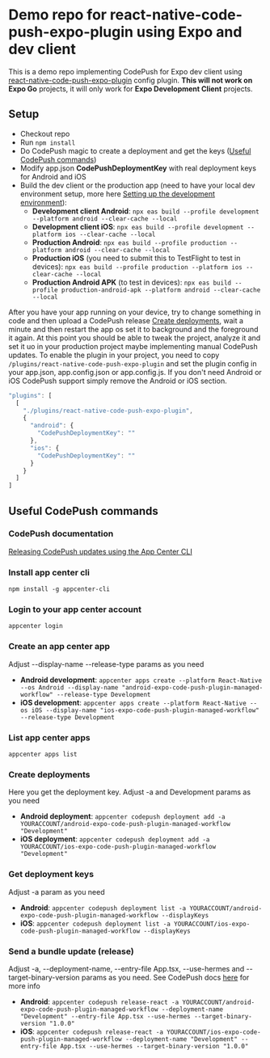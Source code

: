 # Demo repo for react-native-code-push-expo-plugin using Expo and dev client
This is a demo repo implementing CodePush for Expo dev client using [react-native-code-push-expo-plugin](https://github.com/deggertsen/react-native-code-push-expo-plugin/) config plugin. **This will not work on Expo Go** projects, it will only work for **Expo Development Client** projects.

## Setup
* Checkout repo
* Run `npm install`
* Do CodePush magic to create a deployment and get the keys ([Useful CodePush commands](#useful-codepush-commands))
* Modify app.json **CodePushDeploymentKey** with real deployment keys for Android and iOS
* Build the dev client or the production app (need to have your local dev environment setup, more here [Setting up the development environment](https://reactnative.dev/docs/environment-setup)):
    * **Development client Android**: `npx eas build --profile development --platform android --clear-cache --local`
    * **Development client iOS**: `npx eas build --profile development --platform ios --clear-cache --local`
    * **Production Android**: `npx eas build --profile production --platform android --clear-cache --local`
    * **Production iOS** (you need to submit this to TestFlight to test in devices): `npx eas build --profile production --platform ios --clear-cache --local`
    * **Production Android APK** (to test in devices): `npx eas build --profile production-android-apk --platform android --clear-cache --local`

After you have your app running on your device, try to change something in code and then upload a CodePush release [Create deployments](#create-deployments), wait a minute and then restart the app os set it to background and the foreground it again. At this point you should be able to tweak the project, analyze it and set it uo in your production project maybe implementing manual CodePush updates. To enable the plugin in your project, you need to copy `/plugins/react-native-code-push-expo-plugin` and set the plugin config in your app.json, app.config.json or app.config.js. If you don't need Android or iOS CodePush support simply remove the Android or iOS section.

```javascript
"plugins": [
  [
    "./plugins/react-native-code-push-expo-plugin",
    {
      "android": {
        "CodePushDeploymentKey": ""
      },
      "ios": {
        "CodePushDeploymentKey": ""
      }
    }
  ]
]
```

## Useful CodePush commands

### CodePush documentation
[Releasing CodePush updates using the App Center CLI](https://learn.microsoft.com/en-us/appcenter/distribution/codepush/cli)

### Install app center cli
`npm install -g appcenter-cli`

### Login to your app center account
`appcenter login`

### Create an app center app
Adjust --display-name --release-type params as you need

* **Android development**: `appcenter apps create --platform React-Native --os Android --display-name "android-expo-code-push-plugin-managed-workflow" --release-type Development`
* **iOS development**: `appcenter apps create --platform React-Native --os iOS --display-name "ios-expo-code-push-plugin-managed-workflow" --release-type Development`

### List app center apps
`appcenter apps list`

### Create deployments
Here you get the deployment key. Adjust -a and Development params as you need

* **Android deployment**: `appcenter codepush deployment add -a YOURACCOUNT/android-expo-code-push-plugin-managed-workflow "Development"`
* **iOS deployment**: `appcenter codepush deployment add -a YOURACCOUNT/ios-expo-code-push-plugin-managed-workflow "Development"`

### Get deployment keys
Adjust -a param as you need

* **Android**: `appcenter codepush deployment list -a YOURACCOUNT/android-expo-code-push-plugin-managed-workflow --displayKeys`
* **iOS**: `appcenter codepush deployment list -a YOURACCOUNT/ios-expo-code-push-plugin-managed-workflow --displayKeys`

### Send a bundle update (release)
Adjust -a, --deployment-name, --entry-file App.tsx, --use-hermes and --target-binary-version params as you need. See CodePush docs [here](https://learn.microsoft.com/en-us/appcenter/distribution/codepush/cli) for more info
 
* **Android**: `appcenter codepush release-react -a YOURACCOUNT/android-expo-code-push-plugin-managed-workflow --deployment-name "Development" --entry-file App.tsx --use-hermes --target-binary-version "1.0.0"`
* **iOS**: `appcenter codepush release-react -a YOURACCOUNT/ios-expo-code-push-plugin-managed-workflow --deployment-name "Development" --entry-file App.tsx --use-hermes --target-binary-version "1.0.0"`

